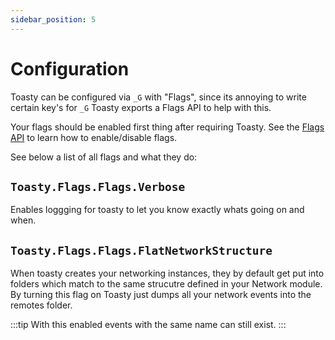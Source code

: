 ```yaml
---
sidebar_position: 5
---
```


# Configuration

Toasty can be configured via `_G` with "Flags", since its annoying to write certain key's for `_G` Toasty exports a Flags API to help with this.

Your flags should be enabled first thing after requiring Toasty. See the [Flags API](/api/Flags) to learn how to enable/disable flags. 

See below a list of all flags and what they do:

## `Toasty.Flags.Flags.Verbose`

Enables loggging for toasty to let you know exactly whats going on and when.

## `Toasty.Flags.Flags.FlatNetworkStructure`

When toasty creates your networking instances, they by default get put into folders which match to the same strucutre defined in your Network module. By turning this flag on Toasty just dumps all your network events into the remotes folder.

:::tip
With this enabled events with the same name can still exist.
:::